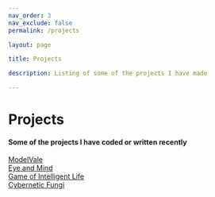 ```yaml
---
nav_order: 3
nav_exclude: false
permalink: /projects

layout: page

title: Projects

description: Listing of some of the projects I have made

---
```


# Projects
#### Some of the projects I have coded or written recently

[ModelVale](/ModelVale)  
[Eye and Mind](/eyeandmind)   
[Game of Intelligent Life](/gil)  
[Cybernetic Fungi](/fungi-cy)